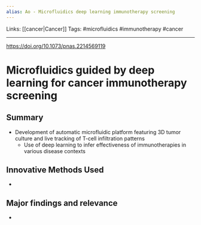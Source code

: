 ```yaml
---
alias: Ao - Microfluidics deep learning immunotherapy screening
---
```


Links: [[cancer|Cancer]]
Tags: #microfluidics #immunotherapy #cancer

---

https://doi.org/10.1073/pnas.2214569119

# Microfluidics guided by deep learning for cancer immunotherapy screening

## Summary
- Development of automatic microfluidic platform featuring 3D tumor culture and live tracking of T-cell infiltration patterns
	- Use of deep learning to infer effectiveness of immunotherapies in various disease contexts

## Innovative Methods Used
- 

## Major findings and relevance
-  
